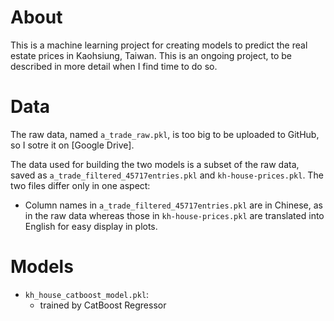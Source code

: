 # About
This is a machine learning project for creating models to predict the real estate prices in Kaohsiung, Taiwan. This is an ongoing project, to be described in more detail when I find time to do so. 

# Data
The raw data, named `a_trade_raw.pkl`, is too big to be uploaded to GitHub, so I sotre it on [Google Drive].

The data used for building the two models is a subset of the raw data, saved as `a_trade_filtered_45717entries.pkl` and `kh-house-prices.pkl`. The two files differ only in one aspect:
- Column names in `a_trade_filtered_45717entries.pkl` are in Chinese, as in the raw data whereas those in `kh-house-prices.pkl` are translated into English for easy display in plots.  

# Models
- `kh_house_catboost_model.pkl`: 
  * trained by CatBoost Regressor 

